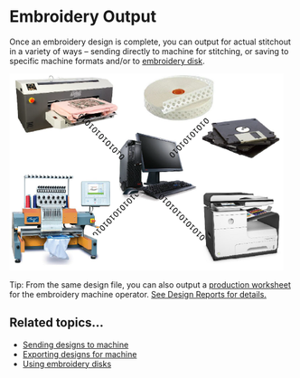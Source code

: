 # Embroidery Output

Once an embroidery design is complete, you can output for actual stitchout in a variety of ways – sending directly to machine for stitching, or saving to specific machine formats and/or to [embroidery disk](../../glossary/glossary).

![OutputToDevices.png](assets/OutputToDevices.png)

Tip: From the same design file, you can also output a [production worksheet](../../glossary/glossary) for the embroidery machine operator. [See Design Reports for details.](../reports/Design_Reports)

## Related topics...

- [Sending designs to machine](Sending_designs_to_machine)
- [Exporting designs for machine](Exporting_designs_for_machine)
- [Using embroidery disks](Using_embroidery_disks)
